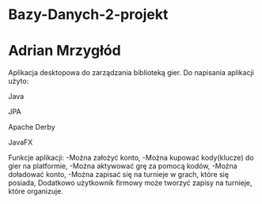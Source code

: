# Bazy-Danych-2-projekt
# Adrian Mrzygłód


Aplikacja desktopowa do zarządzania biblioteką gier. 
Do napisania aplikacji użyto:

  Java
  
  JPA
  
  Apache Derby
  
  JavaFX

Funkcje aplikacji:
-Można założyć konto,
-Można kupować kody(klucze) do gier na platformie,
-Można aktywować grę za pomocą kodów,
-Można doładować konto,
-Można zapisać się na turnieje w grach, które się posiada,
Dodatkowo użytkownik firmowy może tworzyć zapisy na turnieje, które organizuje.
